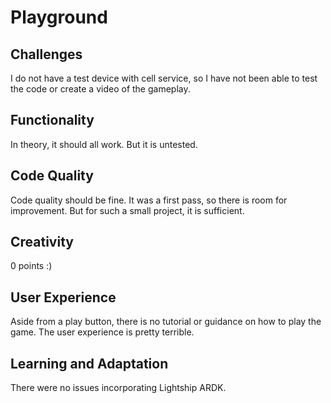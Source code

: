 # Playground

## Challenges
I do not have a test device with cell service, so I have not been able to test the code or create a video of the gameplay.

## Functionality
In theory, it should all work.  But it is untested.

## Code Quality
Code quality should be fine.  It was a first pass, so there is room for improvement.  But for such a small project, it is sufficient.

## Creativity
0 points :)

## User Experience
Aside from a play button, there is no tutorial or guidance on how to play the game.  The user experience is pretty terrible.

## Learning and Adaptation
There were no issues incorporating Lightship ARDK.